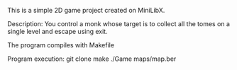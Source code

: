 This is a simple 2D game project created on MiniLibX.

Description: You control a monk whose target is to collect all the tomes on a single level and escape using exit.

The program compiles with Makefile

Program execution:
git clone
make
./Game maps/map.ber
